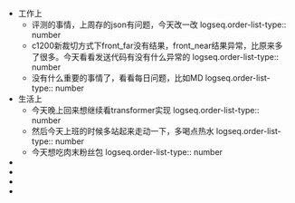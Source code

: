 - 工作上
	- 评测的事情，上周存的json有问题，今天改一改
	  logseq.order-list-type:: number
	- c1200新裁切方式下front_far没有结果，front_near结果异常，比原来多了很多。今天看看发送代码有没有什么异常的
	  logseq.order-list-type:: number
	- 没有什么重要的事情了，看看每日问题，比如MD
	  logseq.order-list-type:: number
- 生活上
	- 今天晚上回来想继续看transformer实现
	  logseq.order-list-type:: number
	- 然后今天上班的时候多站起来走动一下，多喝点热水
	  logseq.order-list-type:: number
	- 今天想吃肉末粉丝包
	  logseq.order-list-type:: number
-
-
-
-